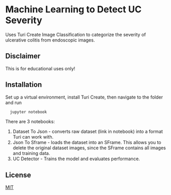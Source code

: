 
# Machine Learning to Detect UC Severity

Uses Turi Create Image Classification to categorize the severity of ulcerative colitis from endoscopic images.

## Disclaimer

This is for educational uses only!

## Installation

Set up a virtual environment, install Turi Create, then navigate to the folder and run

```bash
  jupyter notebook
```

There are 3 notebooks:
1. Dataset To Json - converts raw dataset (link in notebook) into a format Turi can work with.
2. Json To Sframe - loads the dataset into an SFrame. This allows you to delete the original dataset images, since the SFrame contains all images and training data.
3. UC Detector - Trains the model and evaluates performance.
## License

[MIT](https://choosealicense.com/licenses/mit/)

